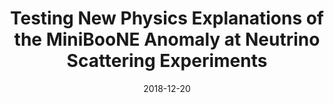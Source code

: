 ---
title: 'Testing New Physics Explanations of the MiniBooNE Anomaly at Neutrino Scattering Experiments'
pub_number: 1
authors: Carlos A. Argüelles, Matheus Hostert, Yu-Dai Tsai
collection: publication
permalink: /publication/2018-12-20-TestingNewPhysicsExplanationsoftheMiniBooNEAnomalyatNeutrinoScatteringExperiments
date: 2018-12-20
venue: Phys.Rev.Lett. 
paperurl: 'https://arxiv.org/abs/1812.08768'
citation_notitle: 'Carlos A. Argüelles, Matheus Hostert, Yu-Dai Tsai, Phys.Rev.Lett. 123 (2019) 26 261801'
citation: 'Testing New Physics Explanations of the MiniBooNE Anomaly at Neutrino Scattering Experiments, Carlos A. Argüelles, Matheus Hostert, Yu-Dai Tsai, Phys.Rev.Lett. 123 (2019) 26 261801'
eprint: '1812.08768'
---